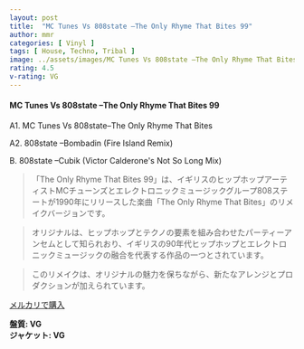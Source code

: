 ```yaml
---
layout: post
title:  "MC Tunes Vs 808state –The Only Rhyme That Bites 99"
author: mmr
categories: [ Vinyl ]
tags: [ House, Techno, Tribal ]
image: ../assets/images/MC Tunes Vs 808state –The Only Rhyme That Bites 99.jpg
rating: 4.5
v-rating: VG
---
```


#### MC Tunes Vs 808state –The Only Rhyme That Bites 99

A1. MC Tunes Vs 808state–The Only Rhyme That Bites

A2. 808state –Bombadin (Fire Island Remix)

B. 808state –Cubik (Victor Calderone's Not So Long Mix)

> 「The Only Rhyme That Bites 99」は、イギリスのヒップホップアーティストMCチューンズとエレクトロニックミュージックグループ808ステートが1990年にリリースした楽曲「The Only Rhyme That Bites」のリメイクバージョンです。

> オリジナルは、ヒップホップとテクノの要素を組み合わせたパーティーアンセムとして知られおり、イギリスの90年代ヒップホップとエレクトロニックミュージックの融合を代表する作品の一つとされています。

> このリメイクは、オリジナルの魅力を保ちながら、新たなアレンジとプロダクションが加えられています。


[メルカリで購入](https://jp.mercari.com/item/m96097722789)


<div class="mt-4 mb-4 d-flex align-items-center">
<strong class="mr-1">盤質: VG</strong>
</div>
<div class="mt-4 mb-4 d-flex align-items-center">
<strong class="mr-1">ジャケット: VG</strong>
</div>